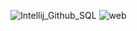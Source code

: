 ![Intellij_Github_SQL](https://github.com/user-attachments/assets/b2308256-43fa-407e-a3f8-fef7a0f113b8)
![web](https://github.com/user-attachments/assets/e1bd3429-5087-4bd3-a7b9-ea6be983c7c2)
